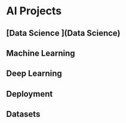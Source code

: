 # AI Projects
## [Data Science ](Data Science)
## Machine Learning
## Deep Learning 
## Deployment
## Datasets

